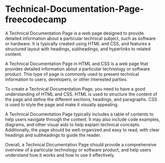 # Technical-Documentation-Page-freecodecamp
A Technical Documentation Page is a web page designed to provide detailed information about a particular technical subject, such as software or hardware. It is typically created using HTML and CSS, and features a structured layout with headings, subheadings, and hyperlinks to related content.


A Technical Documentation Page in HTML and CSS is a web page that provides detailed information about a particular technology or software product. This type of page is commonly used to present technical information to users, developers, or other interested parties. 

To create a Technical Documentation Page, you need to have a good understanding of HTML and CSS. HTML is used to structure the content of the page and define the different sections, headings, and paragraphs. CSS is used to style the page and make it visually appealing.

A Technical Documentation Page typically includes a table of contents to help users navigate through the content. It may also include code examples, diagrams, and other visual aids to help explain technical concepts. Additionally, the page should be well-organized and easy to read, with clear headings and subheadings to guide the reader.

Overall, a Technical Documentation Page should provide a comprehensive overview of a particular technology or software product, and help users understand how it works and how to use it effectively.
